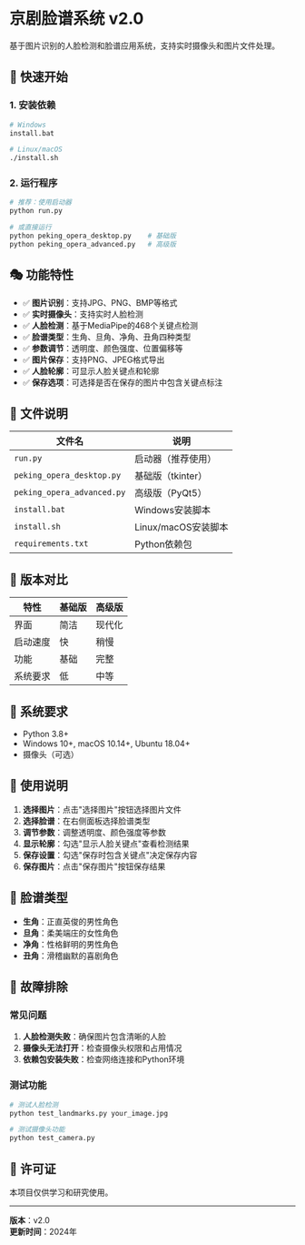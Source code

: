 # 京剧脸谱系统 v2.0

基于图片识别的人脸检测和脸谱应用系统，支持实时摄像头和图片文件处理。

## 🚀 快速开始

### 1. 安装依赖
```bash
# Windows
install.bat

# Linux/macOS
./install.sh
```

### 2. 运行程序
```bash
# 推荐：使用启动器
python run.py

# 或直接运行
python peking_opera_desktop.py    # 基础版
python peking_opera_advanced.py   # 高级版
```

## 🎭 功能特性

- ✅ **图片识别**：支持JPG、PNG、BMP等格式
- ✅ **实时摄像头**：支持实时人脸检测
- ✅ **人脸检测**：基于MediaPipe的468个关键点检测
- ✅ **脸谱类型**：生角、旦角、净角、丑角四种类型
- ✅ **参数调节**：透明度、颜色强度、位置偏移等
- ✅ **图片保存**：支持PNG、JPEG格式导出
- ✅ **人脸轮廓**：可显示人脸关键点和轮廓
- ✅ **保存选项**：可选择是否在保存的图片中包含关键点标注

## 📁 文件说明

| 文件名 | 说明 |
|--------|------|
| `run.py` | 启动器（推荐使用） |
| `peking_opera_desktop.py` | 基础版（tkinter） |
| `peking_opera_advanced.py` | 高级版（PyQt5） |
| `install.bat` | Windows安装脚本 |
| `install.sh` | Linux/macOS安装脚本 |
| `requirements.txt` | Python依赖包 |

## 🎨 版本对比

| 特性 | 基础版 | 高级版 |
|------|--------|--------|
| 界面 | 简洁 | 现代化 |
| 启动速度 | 快 | 稍慢 |
| 功能 | 基础 | 完整 |
| 系统要求 | 低 | 中等 |

## 🔧 系统要求

- Python 3.8+
- Windows 10+, macOS 10.14+, Ubuntu 18.04+
- 摄像头（可选）

## 📖 使用说明

1. **选择图片**：点击"选择图片"按钮选择图片文件
2. **选择脸谱**：在右侧面板选择脸谱类型
3. **调节参数**：调整透明度、颜色强度等参数
4. **显示轮廓**：勾选"显示人脸关键点"查看检测结果
5. **保存设置**：勾选"保存时包含关键点"决定保存内容
6. **保存图片**：点击"保存图片"按钮保存结果

## 🎯 脸谱类型

- **生角**：正直英俊的男性角色
- **旦角**：柔美端庄的女性角色
- **净角**：性格鲜明的男性角色
- **丑角**：滑稽幽默的喜剧角色

## 🐛 故障排除

### 常见问题
1. **人脸检测失败**：确保图片包含清晰的人脸
2. **摄像头无法打开**：检查摄像头权限和占用情况
3. **依赖包安装失败**：检查网络连接和Python环境

### 测试功能
```bash
# 测试人脸检测
python test_landmarks.py your_image.jpg

# 测试摄像头功能
python test_camera.py
```

## 📄 许可证

本项目仅供学习和研究使用。

---

**版本**：v2.0  
**更新时间**：2024年
